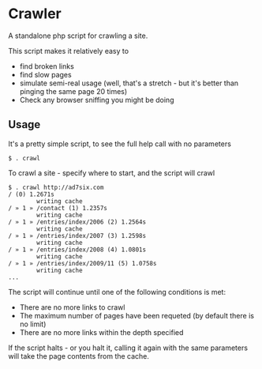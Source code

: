 # Crawler

A standalone php script for crawling a site.

This script makes it relatively easy to 
* find broken links
* find slow pages
* simulate semi-real usage (well, that's a stretch - but it's better than pinging the same page 20 times)
* Check any browser sniffing you might be doing

## Usage

It's a pretty simple script, to see the full help call with no parameters

	$ . crawl

To crawl a site - specify where to start, and the script will crawl

	$ . crawl http://ad7six.com
	/ (0) 1.2671s
			writing cache
	/ » 1 » /contact (1) 1.2357s
			writing cache
	/ » 1 » /entries/index/2006 (2) 1.2564s
			writing cache
	/ » 1 » /entries/index/2007 (3) 1.2598s
			writing cache
	/ » 1 » /entries/index/2008 (4) 1.0801s
			writing cache
	/ » 1 » /entries/index/2009/11 (5) 1.0758s
			writing cache
	...

The script will continue until one of the following conditions is met:
* There are no more links to crawl
* The maximum number of pages have been requeted (by default there is no limit)
* There are no more links within the depth specified

If the script halts - or you halt it, calling it again with the same parameters will take the page contents from the cache.
